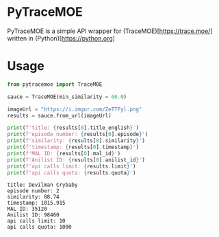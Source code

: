 # PyTraceMOE

PyTraceMOE is a simple API wrapper for (TraceMOE)[https://trace.moe/] written in (Python)[https://python.org]

# Usage

```python
from pytracemoe import TraceMOE

sauce = TraceMOE(min_similarity = 60.0)

imageUrl = "https://i.imgur.com/ZeTTFyl.png"
results = sauce.from_url(imageUrl)

print(f'title: {results[0].title_english}')
print(f'episode number: {results[0].episode}')
print(f'similarity: {results[0].similarity}')
print(f'timestamp: {results[0].timestamp}')
print(f'MAL ID: {results[0].mal_id}')
print(f'Anilist ID: {results[0].anilist_id}')
print(f'api calls limit: {results.limit}')
print(f'api calls quota: {results.quota}')
```
```
title: Devilman Crybaby
episode number: 2
similarity: 88.74
timestamp: 1015.915
MAL ID: 35120
Anilist ID: 98460
api calls limit: 10
api calls quota: 1000
```

